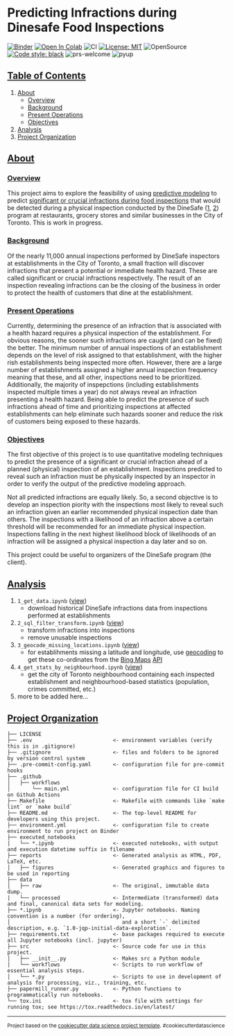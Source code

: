 # Predicting Infractions during Dinesafe Food Inspections

[![Binder](https://mybinder.org/badge_logo.svg)](https://mybinder.org/v2/gh/elsdes3/dinesafe-inspections)
[![Open In Colab](https://colab.research.google.com/assets/colab-badge.svg)](https://colab.research.google.com/github/elsdes3/dinesafe-inspections/master/0_get_data.ipynb)
![CI](https://github.com/elsdes3/dinesafe-inspections/actions/workflows/main.yml/badge.svg)
[![License: MIT](https://img.shields.io/badge/License-MIT-brightgreen.svg)](https://opensource.org/licenses/mit)
![OpenSource](https://badgen.net/badge/Open%20Source%20%3F/Yes%21/blue?icon=github)
[![Code style: black](https://img.shields.io/badge/code%20style-black-000000.svg)](https://github.com/ambv/black)
![prs-welcome](https://img.shields.io/badge/PRs-welcome-brightgreen.svg?style=flat-square)
![pyup](https://pyup.io/repos/github/elsdes3/dinesafe-inspections/shield.svg)

## [Table of Contents](#table-of-contents)
1. [About](#about)
   * [Overview](#overview)
   * [Background](#background)
   * [Present Operations](#present-operations)
   * [Objectives](#objectives)
2. [Analysis](#analysis)
3. [Project Organization](#project-organization)

## [About](#about)

### [Overview](#overview)
This project aims to explore the feasibility of using [predictive modeling](https://www.netsuite.com/portal/resource/articles/financial-management/predictive-modeling.shtml) to predict [significant or crucial infractions during food inspections](https://www.toronto.ca/community-people/health-wellness-care/health-programs-advice/food-safety/dinesafe/dinesafe-infractions/) that would be detected during a physical inspection conducted by the DineSafe ([1](https://www.toronto.ca/community-people/health-wellness-care/health-programs-advice/food-safety/dinesafe/), [2](https://www.toronto.ca/community-people/health-wellness-care/health-programs-advice/food-safety/dinesafe/about-dinesafe/)) program at restaurants, grocery stores and similar businesses in the City of Toronto. This is work in progress.

### [Background](#background)
Of the nearly 11,000 annual inspections performed by DineSafe inspectors at establishments in the City of Toronto, a small fraction will discover infractions that present a potential or immediate health hazard. These are called significant or crucial infractions respectively. The result of an inspection revealing infractions can be the closing of the business in order to protect the health of customers that dine at the establishment.

### [Present Operations](#present-operations)
Currently, determining the presence of an infraction that is associated with a health hazard requires a physical inspection of the establishment. For obvious reasons, the sooner such infractions are caught (and can be fixed) the better. The minimum number of annual inspections of an establishment depends on the level of risk assigned to that establishment, with the higher rish establishments being inspected more often. However, there are a large number of establishments assigned a higher annual inspection frequency meaning that these, and all other, inspections need to be prioritized. Additionally, the majority of inspepctions (including establishments inspected multiple times a year) do not always reveal an infraction presenting a health hazard. Being able to predict the presence of such infractions ahead of time and prioritizing inspections at affected establishments can help eliminate such hazards sooner and reduce the risk of customers being exposed to these hazards.

### [Objectives](#objectives)
The first objective of this project is to use quantitative modeling techniques to predict the presence of a significant or crucial infraction ahead of a planned (physical) inspection of an establishment. Inspections predicted to reveal such an infraction must be physically inspected by an inspector in order to verify the output of the predictive modeling approach.

Not all predicted infractions are equally likely. So, a second objective is to develop an inspection piority with the inspections most likely to reveal such an infraction given an earlier recommended physical inspection date than others. The inspections with a likelihood of an infraction above a certain threshold will be recommended for an immediate physical inspection. Inspections falling in the next highest likelihood block of likelihoods of an infraction will be assigned a physical inspection a day later and so on.

This project could be useful to organizers of the DineSafe program (the client).

## [Analysis](#analysis)
1. `1_get_data.ipynb` ([view](https://nbviewer.org/github/elsdes3/dinesafe-inspections/blob/main/1_get_data.ipynb))
   - download historical DineSafe infractions data from inspections performed at establishments
2. `2_sql_filter_transform.ipynb` ([view](https://nbviewer.org/github/elsdes3/dinesafe-inspections/blob/main/2_sql_filter_transform.ipynb))
   - transform infractions into inspections
   - remove unusable inspections
3. `3_geocode_missing_locations.ipynb` ([view](https://github.com/elsdes3/dinesafe-inspections/blob/main/3_geocode_missing_locations.ipynb))
   - for establihments missing a latitude and longitude, use [geocoding](https://desktop.arcgis.com/en/arcmap/latest/manage-data/geocoding/what-is-geocoding.htm) to get these co-ordinates from the [Bing Maps](https://www.bing.com/maps/) [API](https://www.microsoft.com/en-us/maps/choose-your-bing-maps-api)
4. `4_get_stats_by_neighbourhood.ipynb` ([view](https://nbviewer.org/github/elsdes3/dinesafe-inspections/blob/main/4_get_stats_by_neighbourhood.ipynb))
   - get the city of Toronto neighbourhood containing each inspected establishment and neighbourhood-based statistics (population, crimes committed, etc.)
5. more to be added here...

## [Project Organization](#project-organization)

    ├── LICENSE
    ├── .env                          <- environment variables (verify this is in .gitignore)
    ├── .gitignore                    <- files and folders to be ignored by version control system
    ├── .pre-commit-config.yaml       <- configuration file for pre-commit hooks
    ├── .github
    │   ├── workflows
    │       └── main.yml              <- configuration file for CI build on Github Actions
    ├── Makefile                      <- Makefile with commands like `make lint` or `make build`
    ├── README.md                     <- The top-level README for developers using this project.
    ├── environment.yml               <- configuration file to create environment to run project on Binder
    ├── executed_notebooks
    |   └── *.ipynb                   <- executed notebooks, with output and execution datetime suffix in filename
    ├── reports                       <- Generated analysis as HTML, PDF, LaTeX, etc.
    │   ├── figures                   <- Generated graphics and figures to be used in reporting
    ├── data
    │   ├── raw                       <- The original, immutable data dump.
    |   └── processed                 <- Intermediate (transformed) data and final, canonical data sets for modeling.
    ├── *.ipynb                       <- Jupyter notebooks. Naming convention is a number (for ordering),
    │                                    and a short `-` delimited description, e.g. `1.0-jqp-initial-data-exploration`.
    ├── requirements.txt              <- base packages required to execute all Jupyter notebooks (incl. jupyter)
    ├── src                           <- Source code for use in this project.
    │   ├── __init__.py               <- Makes src a Python module
    |   └── workflows                 <- Scripts to run workflow of essential analysis steps.
    │   └── *.py                      <- Scripts to use in development of analysis for processing, viz., training, etc.
    ├── papermill_runner.py           <- Python functions to programmatically run notebooks.
    └── tox.ini                       <- tox file with settings for running tox; see https://tox.readthedocs.io/en/latest/

--------

<p><small>Project based on the <a target="_blank" href="https://drivendata.github.io/cookiecutter-data-science/">cookiecutter data science project template</a>. #cookiecutterdatascience</small></p>
